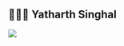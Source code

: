 ## 🏄🏻‍♂️ Yatharth Singhal
<a href="https://git.io/typing-svg"><img src="https://readme-typing-svg.demolab.com?font=Fira+Code&duration=3500&pause=1000&color=F1EA13&vCenter=true&random=false&width=435&lines=Machine+Learning+%26+CV+Developer;Web+Developer;Loves+Coding!!" /></a>



